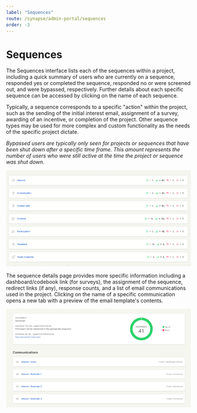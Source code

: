```yaml
---
label: "Sequences"
route: /synapse/admin-portal/sequences
order: -3
---
```

# Sequences

The Sequences interface lists each of the sequences within a project, including a quick summary of users who are currently on a sequence, responded yes or completed the sequence, responded no or were screened out, and were bypassed, respectively. Further details about each specific sequence can be accessed by clicking on the name of each sequence.

Typically, a sequence corresponds to a specific "action" within the project, such as the sending of the initial interest email, assignment of a survey, awarding of an incentive, or completion of the project. Other sequence types may be used for more complex and custom functionality as the needs of the specific project dictate.

*Bypassed users are typically only seen for projects or sequences that have been shut down after a specific time frame. This amount represents the number of users who were still active at the time the project or sequence was shut down.*

![Figure 1: Sequences list.](../images/sequences1.png)

The sequence details page provides more specific information including a dashboard/codebook link (for surveys), the assignment of the sequence, redirect links (if any), response counts, and a list of email communications used in the project. Clicking on the name of a specific communication opens a new tab with a preview of the email template's contents.

![Figure 2: Sequence details.](../images/sequences2.png)